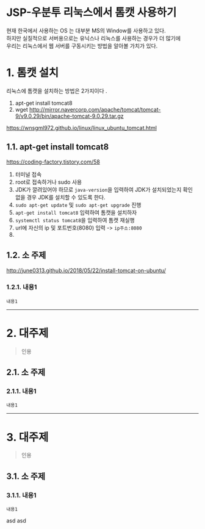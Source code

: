 JSP-우분투 리눅스에서 톰캣 사용하기
=======================
현재 한국에서 사용하는 OS 는 대부분 MS의 Window를 사용하고 있다.  
하지만 실질적으로 서버용으로는 유닉스나 리눅스를 사용하는 경우가 더 많기에  
우리는 리눅스에서 웹 서버를 구동시키는 방법을 알아볼 가치가 있다.  
# 1. 톰캣 설치
리눅스에 톰캣을 설치하는 방법은 2가지이다 .  
  
1. apt-get install tomcat8
2. wget http://mirror.navercorp.com/apache/tomcat/tomcat-9/v9.0.29/bin/apache-tomcat-9.0.29.tar.gz

https://wnsgml972.github.io/linux/linux_ubuntu_tomcat.html 
## 1.1. apt-get install tomcat8
https://coding-factory.tistory.com/58
1. 터미널 접속
2. root로 접속하거나 sudo 사용
3. JDK가 깔려있어야 하므로 ```java-version```을 입력하여 JDK가 설치되었는지 확인
없을 경우 JDK를 설치할 수 있도록 한다.
4. ```sudo apt-get update``` 및 ```sudo apt-get upgrade``` 진행
5. ```apt-get install tomcat8``` 입력하여 톰캣을 설치하자
6.  ```systemctl status tomcat8```을 입력하여 톰캣 재실행 
7. url에 자신의 ip 및 포트번호(8080) 입력 -> ```ip주소:8080``` 
8. 


## 1.2. 소 주제
http://june0313.github.io/2018/05/22/install-tomcat-on-ubuntu/
### 1.2.1. 내용1
```
내용1
```

***
# 2. 대주제
> 인용
## 2.1. 소 주제
### 2.1.1. 내용1
```
내용1
```   

***
# 3. 대주제
> 인용
## 3.1. 소 주제
### 3.1.1. 내용1
```
내용1
```
asd
asd
